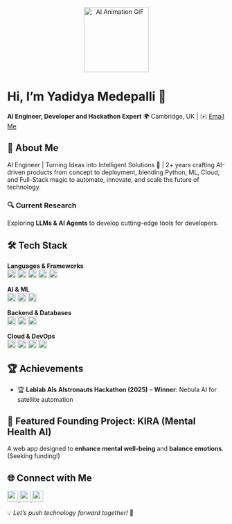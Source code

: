 <div align="center">
  <img src="https://media.giphy.com/media/jZIq9jQjvBE6krE3Z6/giphy.gif" alt="AI Animation GIF" width="150" height="150"/>
</div>

# Hi, I’m **Yadidya Medepalli** 👋  
**AI Engineer, Developer and Hackathon Expert**
🌍 Cambridge, UK | ✉️ [Email Me](mailto:yadikrish@gmail.com)  

## 🚀 About Me  
AI Engineer | Turning Ideas into Intelligent Solutions 🚀 | 2+ years crafting AI-driven products from concept to deployment, blending Python, ML, Cloud, and Full-Stack magic to automate, innovate, and scale the future of technology.

### 🔍 Current Research  
Exploring **LLMs & AI Agents** to develop cutting-edge tools for developers.  

## 🛠 Tech Stack  

**Languages & Frameworks**  
<img src="https://img.shields.io/badge/Python-3776AB?style=for-the-badge&logo=python&logoColor=white" height="20">  <img src="https://img.shields.io/badge/C++-00599C?style=for-the-badge&logo=cplusplus&logoColor=white" height="20">  <img src="https://img.shields.io/badge/JavaScript-F7DF1E?style=for-the-badge&logo=javascript&logoColor=black" height="20">  <img src="https://img.shields.io/badge/React-61DAFB?style=for-the-badge&logo=react&logoColor=black" height="20">  <img src="https://img.shields.io/badge/Vue.js-4FC08D?style=for-the-badge&logo=vue.js&logoColor=white" height="20">  

**AI & ML**  
<img src="https://img.shields.io/badge/TensorFlow-FF6F00?style=for-the-badge&logo=tensorflow&logoColor=white" height="20">  <img src="https://img.shields.io/badge/PyTorch-EE4C2C?style=for-the-badge&logo=pytorch&logoColor=white" height="20">  <img src="https://img.shields.io/badge/Keras-D00000?style=for-the-badge&logo=keras&logoColor=white" height="20">  

**Backend & Databases**  
<img src="https://img.shields.io/badge/Node.js-339933?style=for-the-badge&logo=node.js&logoColor=white" height="20">  <img src="https://img.shields.io/badge/MySQL-4479A1?style=for-the-badge&logo=mysql&logoColor=white" height="20">  <img src="https://img.shields.io/badge/MongoDB-47A248?style=for-the-badge&logo=mongodb&logoColor=white" height="20">  

**Cloud & DevOps**  
<img src="https://img.shields.io/badge/AWS-232F3E?style=for-the-badge&logo=amazon-aws&logoColor=white" height="20">  <img src="https://img.shields.io/badge/Google%20Cloud-4285F4?style=for-the-badge&logo=google-cloud&logoColor=white" height="20">  <img src="https://img.shields.io/badge/Docker-2496ED?style=for-the-badge&logo=docker&logoColor=white" height="20">  <img src="https://img.shields.io/badge/Kubernetes-326CE5?style=for-the-badge&logo=kubernetes&logoColor=white" height="20">  

## 🏆 Achievements  
- 🏆 **Lablab AIs AIstronauts Hackathon (2025)** – **Winner**: Nebula AI for satellite automation  

## 📌 Featured Founding Project: **KIRA (Mental Health AI)**  
A web app designed to **enhance mental well-being** and **balance emotions**. (Seeking funding!)  

## 🌐 Connect with Me  
<a href="https://github.com/YadidyaM">
  <img src="https://img.shields.io/badge/GitHub-181717?style=for-the-badge&logo=github&logoColor=white" height="25">
</a>  
<a href="https://www.linkedin.com/in/yadidya-medepalli/">
  <img src="https://img.shields.io/badge/LinkedIn-0077B5?style=for-the-badge&logo=linkedin&logoColor=white" height="25">
</a>  
<a href="https://yadidya.netlify.app/">
  <img src="https://img.shields.io/badge/Portfolio-000000?style=for-the-badge&logo=vercel&logoColor=white" height="25">
</a>  

💡 *Let’s push technology forward together!* 🚀  
